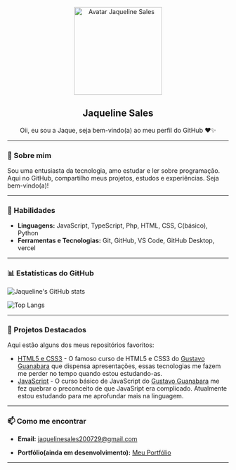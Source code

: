 <p align="center">
  <img width="200px" src="https://jaquelinebsales.github.io/portfolio/imagens/avatar-eu.png" align="center" alt="Avatar Jaqueline Sales" />
  <h2 align="center">Jaqueline Sales</h2>
  <p align="center">Oii, eu sou a Jaque, seja bem-vindo(a) ao meu perfil do GitHub ❤️✨</p>
</p>

---

### 👋 Sobre mim
Sou uma entusiasta da tecnologia, amo estudar e ler sobre programação. Aqui no GitHub, compartilho meus projetos, estudos e experiências. Seja bem-vindo(a)!

---

### 🚀 Habilidades
- **Linguagens:** JavaScript, TypeScript, Php, HTML, CSS, C(básico), Python
- **Ferramentas e Tecnologias:** Git, GitHub, VS Code, GitHub Desktop, vercel
---

### 📊 Estatísticas do GitHub

![Jaqueline's GitHub stats](https://github-readme-stats.vercel.app/api?username=jaquelinebsales&show_icons=true&theme=dracula)

![Top Langs](https://github-readme-stats.vercel.app/api/top-langs/?username=jaquelinebsales&layout=compact&theme=dracula)

---

### 🌟 Projetos Destacados
Aqui estão alguns dos meus repositórios favoritos:

- [HTML5 e CSS3](https://github.com/jaquelinebsales/html-css) - O famoso curso de HTML5 e CSS3 do [Gustavo Guanabara](https://github.com/gustavoguanabara) que dispensa apresentações, essas tecnologias me fazem me perder no tempo quando estou estudando-as.
- [JavaScript](https://github.com/jaquelinebsales/javascript) - O curso básico de JavaScript do [Gustavo Guanabara](https://github.com/gustavoguanabara) me fez quebrar o preconceito de que JavaSript era complicado. Atualmente estou estudando para me aprofundar mais na linguagem.

---

### 📫 Como me encontrar
- **Email:** jaquelinesales200729@gmail.com
<!--- **LinkedIn:** [Jaqueline Sales](https://www.linkedin.com/in/jaquelinebsales)-->
- **Portfólio(ainda em desenvolvimento):** [Meu Portfólio](https://jaquelinebsales.github.io/portfolio)

---

